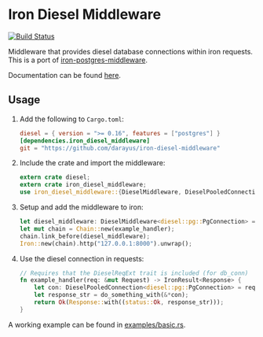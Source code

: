 # Iron Diesel Middleware
[![Build Status](https://travis-ci.org/darayus/iron-diesel-middleware.svg?branch=master)](https://travis-ci.org/darayus/iron-diesel-middleware)

Middleware that provides diesel database connections within iron requests. This is a port of
[iron-postgres-middleware](https://github.com/martinsp/iron-postgres-middleware).

Documentation can be found [here](https://docs.darayus.com/iron_diesel_middleware/iron_diesel_middleware/).

## Usage

1. Add the following to `Cargo.toml`:

   ```toml
   diesel = { version = ">= 0.16", features = ["postgres"] }
   [dependencies.iron_diesel_middleware]
   git = "https://github.com/darayus/iron-diesel-middleware"
   ```
2. Include the crate and import the middleware:

   ```rust
   extern crate diesel;
   extern crate iron_diesel_middleware;
   use iron_diesel_middleware::{DieselMiddleware, DieselPooledConnection, DieselReqExt};
   ```
3. Setup and add the middleware to iron:

   ```rust
   let diesel_middleware: DieselMiddleware<diesel::pg::PgConnection> = DieselMiddleware::new("postgresql://localhost/example_middleware").unwrap();
   let mut chain = Chain::new(example_handler);
   chain.link_before(diesel_middleware);
   Iron::new(chain).http("127.0.0.1:8000").unwrap();
   ```
4. Use the diesel connection in requests:

   ```rust
   // Requires that the DieselReqExt trait is included (for db_conn)
   fn example_handler(req: &mut Request) -> IronResult<Response> {
       let con: DieselPooledConnection<diesel::pg::PgConnection> = req.db_conn();
       let response_str = do_something_with(&*con);
       return Ok(Response::with((status::Ok, response_str)));
   }
   ```

A working example can be found in [examples/basic.rs](examples/basic.rs).
